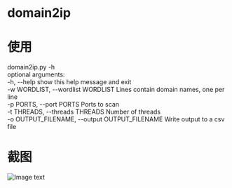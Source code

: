 # domain2ip

# 使用
domain2ip.py -h  
optional arguments:  
-h, --help                            show this help message and exit  
-w WORDLIST, --wordlist WORDLIST      Lines contain domain names, one per line  
-p PORTS, --port PORTS                Ports to scan  
-t THREADS, --threads THREADS         Number of threads  
-o OUTPUT_FILENAME, --output OUTPUT_FILENAME Write output to a csv file  
# 截图
 ![Image text](https://github.com/telllpu/domain2ip/blob/master/Capture.PNG)
